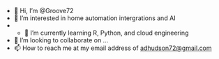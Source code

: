 - 👋 Hi, I’m @Groove72
- 👀 I’m interested in home automation intergrations and AI 
- - 🌱 I’m currently learning R, Python, and cloud engineering
- 💞️ I’m looking to collaborate on ...
- 📫 How to reach me at my email address of adhudson72@gmail.com

<!---
Groove72/Groove72 is a ✨ special ✨ repository because its `README.md` (this file) appears on your GitHub profile.
You can click the Preview link to take a look at your changes.
--->
